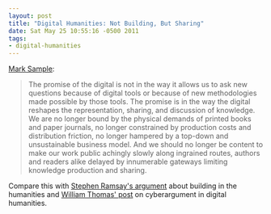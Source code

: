 ```yaml
---
layout: post
title: "Digital Humanities: Not Building, But Sharing"
date: Sat May 25 10:55:16 -0500 2011
tags:
- digital-humanities
---
```


[Mark Sample](http://www.samplereality.com/2011/05/25/the-digital-humanities-is-not-about-building-its-about-sharing/):

> The promise of the digital is not in the way it allows us to ask new questions because of digital tools or because of new methodologies made possible by those tools. The promise is in the way the digital reshapes the representation, sharing, and discussion of knowledge. We are no longer bound by the physical demands of printed books and paper journals, no longer constrained by production costs and distribution friction, no longer hampered by a top-down and unsustainable business model. And we should no longer be content to make our work public achingly slowly along ingrained routes, authors and readers alike delayed by innumerable gateways limiting knowledge production and sharing.

Compare this with [Stephen Ramsay's argument](http://lenz.unl.edu/papers/2011/01/11/on-building.html) about building in the humanities and [William Thomas' post](http://railroads.unl.edu/blog/?p=454) on cyberargument in digital humanities.
